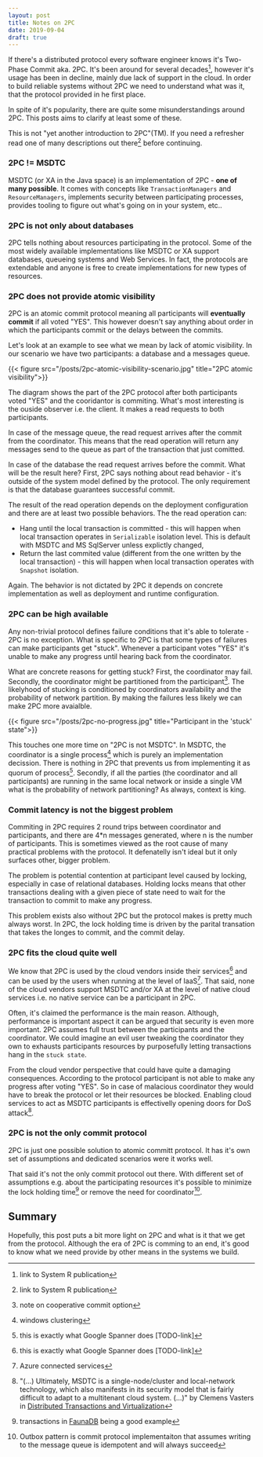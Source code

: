 ```yaml
---
layout: post
title: Notes on 2PC
date: 2019-09-04
draft: true
---
```


If there's a distributed protocol every software engineer knows it's Two-Phase Commit aka. 2PC. It's been around for several decades[^1], however it's usage has been in decline, mainly due lack of support in the cloud. In order to build reliable systems without 2PC we need to understand what was it, that the protocol provided in he first place. 

In spite of it's popularity, there are quite some misunderstandings around 2PC. This posts aims to clarify at least some of these.      

This is not "yet another introduction to 2PC"(TM). If you need a refresher read one of many descriptions out there[^1] before continuing.

### 2PC != MSDTC
MSDTC (or XA in the Java space) is an implementation of 2PC - **one of many possible**. It comes with concepts like `TransactionManagers` and `ResourceManagers`, implements security between participating processes, provides tooling to figure out what's going on in your system, etc.. 

### 2PC is not only about databases
2PC tells nothing about resources participating in the protocol. Some of the most widely available implementations like MSDTC or XA support databases, queueing systems and Web Services. In fact, the protocols are extendable and anyone is free to create implementations for new types of resources. 

### 2PC does not provide atomic visibility
2PC is an atomic commit protocol meaning all participants will **eventually commit** if all voted "YES". This however doesn't say anything about order in which the participants commit or the delays between the commits.

Let's look at an example to see what we mean by lack of atomic visibility. In our scenario we have two participants: a database and a messages queue. 

{{< figure src="/posts/2pc-atomic-visibility-scenario.jpg" title="2PC atomic visibility">}}

The diagram shows the part of the 2PC protocol after both participants voted "YES" and the cooridantor is commiting. What's most interesting is the ouside observer i.e. the client. It makes a read requests to both participants. 

In case of the message queue, the read request arrives after the commit from the coordinator. This means that the read operation will return any messages send to the queue as part of the transaction that just comitted. 

In case of the database the read request arrives before the commit. What will be the result here? First, 2PC says nothing about read behavior - it's outside of the system model defined by the protocol. The only requirement is that the database guarantees successful commit. 

The result of the read operation depends on the deployment configuration and there are at least two possible behaviors. The the read operation can:
    
* Hang until the local transaction is committed - this will happen when local transaction operates in `Serializable` isolation level. This is default with MSDTC and MS SqlServer unless explictly changed,
* Return the last commited value (different from the one written by the local transaction) - this will happen when local transaction operates with `Snapshot` isolation.

Again. The behavior is not dictated by 2PC it depends on concrete implementation as well as deployment and runtime configuration.

### 2PC can be high available
Any non-trivial protocol defines failure conditions that it's able to tolerate - 2PC is no exception. What is specific to 2PC is that some types of failures can make participants get "stuck". Whenever a participant votes "YES" it's unable to make any progress until hearing back from the coordinator. 

What are concrete reasons for getting stuck? First, the coordinator may fail. Secondly, the coordinator might be partitioned from the participant[^3]. The likelyhood of stucking is conditioned by coordinators availability and the probability of network partition. By making the failures less likely we can make 2PC more avaialble.

{{< figure src="/posts/2pc-no-progress.jpg" title="Participant in the 'stuck' state">}}

This touches one more time on "2PC is not MSDTC". In MSDTC, the coordinator is a single process[^9] which is purely an implementation decission. There is nothing in 2PC that prevents us from implementing it as quorum of process[^4]. Secondly, if all the parties (the coordinator and all participants) are running in the same local network or inside a single VM what is the probability of network partitioning? As always, context is king.   

### Commit latency is not the biggest problem
Commiting in 2PC requires 2 round trips between coordinator and participants, and there are 4*n messages generated, where n is the number of participants. This is sometimes viewed as the root cause of many practical problems with the protocol. It defenatelly isn't ideal but it only surfaces other, bigger problem.

The problem is potential contention at participant level caused by locking, especially in case of relational databases. Holding locks means that other transactions dealing with a given piece of state need to wait for the transaction to commit to make any progress.

This problem exists also without 2PC but the protocol makes is pretty much always worst. In 2PC, the lock holding time is driven by the parital transation that takes the longes to commit, and the commit delay.

### 2PC fits the cloud quite well
We know that 2PC is used by the cloud vendors inside their services[^4] and can be used by the users when running at the level of IaaS[^5]. That said, none of the cloud vendors support MSDTC and/or XA at the level of native cloud services i.e. no native service can be a participant in 2PC. 

Often, it's claimed the performance is the main reason. Although, performance is important aspect it can be argued that security is even more important. 2PC assumes full trust between the participants and the coordinator. We could imagine an evil user tweaking the coordinator they own to exhausts participants resources by purposefully letting transactions hang in the `stuck state`. 

From the cloud vendor perspective that could have quite a damaging consequences. According to the protocol participant is not able to make any progress after voting "YES". So in case of malacious coordinator they would have to break the protocol or let their resources be blocked. Enabling cloud services to act as MSDTC participants is effectivelly opening doors for DoS attack[^6]. 

### 2PC is not the only commit protocol
2PC is just one possible solution to atomic committ protocol. It has it's own set of assumptions and dedicated scenarios were it works well. 

That said it's not the only commit protocol out there. With different set of assumptions e.g. about the participating resources it's possible to minimize the lock holding time[^7] or remove the need for coordinator[^8].   

## Summary
Hopefully, this post puts a bit more light on 2PC and what is it that we get from the protocol. Although the era of 2PC is comming to an end, it's good to know what we need provide by other means in the systems we build. 

[^1]: link to System R publication
[^2]: link to some decent 2PC tutorial
[^3]: note on cooperative commit option
[^4]: this is exactly what Google Spanner does [TODO-link]
[^5]: Azure connected services
[^6]: "(...) Ultimately, MSDTC is a single-node/cluster and local-network technology, which also manifests in its security model that is fairly difficult to adapt to a multitenant cloud system. (...)" by Clemens Vasters in [Distributed Transactions and Virtualization](http://vasters.com/archive/Distributed-Transactions-And-Virtualization.html)
[^7]: transactions in [FaunaDB](https://fauna.com/blog/consistency-without-clocks-faunadb-transaction-protocol) being a good example  
[^8]: Outbox pattern is commit protocol implementaiton that assumes writing to the message queue is idempotent and will always succeed
[^9]: windows clustering